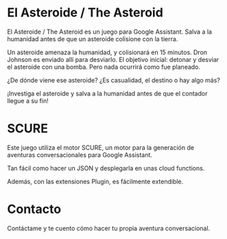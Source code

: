 # El Asteroide / The Asteroid

El Asteroide / The Asteroid es un juego para Google Assistant. Salva a la humanidad antes de que un asteroide
colisione con la tierra.

Un asteroide amenaza la humanidad, y colisionará en 15 minutos. Dron Johnson es enviado allí para desviarlo.
El objetivo inicial: detonar y desviar el asteroide con una bomba. Pero nada ocurrirá como fue planeado.

¿De dónde viene ese asteroide? ¿Es casualidad, el destino o hay algo más?

¡Investiga el asteroide y salva a la humanidad antes de que el contador llegue a su fin!

# SCURE

Este juego utiliza el motor SCURE, un motor para la generación de aventuras conversacionales para Google Assistant.

Tan fácil como hacer un JSON y desplegarla en unas cloud functions.

Además, con las extensiones Plugin, es fácilmente extendible.

# Contacto

Contáctame y te cuento cómo hacer tu propia aventura conversacional.
